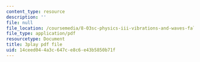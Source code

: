 ```yaml
---
content_type: resource
description: ''
file: null
file_location: /coursemedia/8-03sc-physics-iii-vibrations-and-waves-fall-2016/14ceed044a3c647ce8c6e43b5850b71f_9Dwl2FbEc5E.pdf
file_type: application/pdf
resourcetype: Document
title: 3play pdf file
uid: 14ceed04-4a3c-647c-e8c6-e43b5850b71f
---
```


